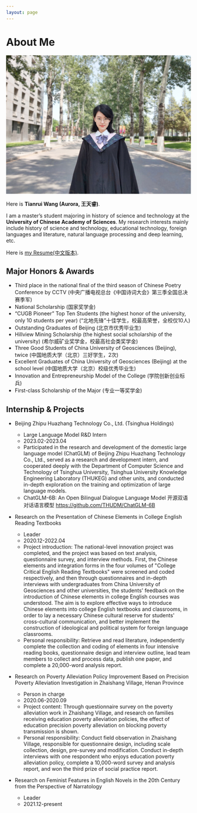```yaml
---
layout: page
---
```


# About Me

<img src="tianruiwang.jpg" class="floatpic">

Here is **Tianrui Wang (Aurora, 王天睿)**.

I am a master’s student majoring in history of science and technology at the **University of Chinese Academy of Sciences**. My research interests mainly include history of science and technology, educational technology, foreign languages and literature, natural language processing and deep learning, etc.

Here is [my Resume(中文版本)](Resume-TianruiWang.pdf).

## Major Honors & Awards

- Third place in the national final of the third season of Chinese Poetry Conference by CCTV (中央广播电视总台《中国诗词大会》第三季全国总决赛季军)
- National Scholarship (国家奖学金)
- “CUGB Pioneer” Top Ten Students (the highest honor of the university, only 10 students per year) (“北地先锋”十佳学生，校最高荣誉，全校仅10人)
- Outstanding Graduates of Beijing (北京市优秀毕业生)
- Hillview Mining Scholarship (the highest social scholarship of the university) (希尔威矿业奖学金，校最高社会类奖学金)
- Three Good Students of China University of Geosciences (Beijing), twice  (中国地质大学（北京）三好学生，2次)
- Excellent Graduates of China University of Geosciences (Beijing) at the school level (中国地质大学（北京）校级优秀毕业生)
- Innovation and Entrepreneurship Model of the College (学院创新创业标兵)
- First-class Scholarship of the Major (专业一等奖学金)

## Internship & Projects

- Beijing Zhipu Huazhang Technology Co., Ltd. (Tsinghua Holdings) 
    - Large Language Model R&D Intern
    - 2023.02-2023.04
    - Participated in the research and development of the domestic large language model (ChatGLM) of Beijing Zhipu Huazhang Technology Co., Ltd., served as a research and development intern, and cooperated deeply with the Department of Computer Science and Technology of Tsinghua University, Tsinghua University Knowledge Engineering Laboratory (THUKEG) and other units, and conducted in-depth exploration on the training and optimization of large language models.
    - ChatGLM-6B: An Open Bilingual Dialogue Language Model 开源双语对话语言模型 https://github.com/THUDM/ChatGLM-6B
- Research on the Presentation of Chinese Elements in College English Reading Textbooks
    - Leader
    - 2020.12-2022.04
    - Project introduction: The national-level innovation project was completed, and the project was based on text analysis, questionnaire survey, and interview methods. First, the Chinese elements and integration forms in the four volumes of "College Critical English Reading Textbooks" were screened and coded respectively, and then through questionnaires and in-depth interviews with undergraduates from China University of Geosciences and other universities, the students' feedback on the introduction of Chinese elements in college English courses was understood. The aim is to explore effective ways to introduce Chinese elements into college English textbooks and classrooms, in order to lay a necessary Chinese cultural reserve for students' cross-cultural communication, and better implement the construction of ideological and political system for foreign language classrooms.
    - Personal responsibility: Retrieve and read literature, independently complete the collection and coding of elements in four intensive reading books, questionnaire design and interview outline, lead team members to collect and process data, publish one paper, and complete a 20,000-word analysis report.

- Research on Poverty Alleviation Policy Improvement Based on Precision Poverty Alleviation Investigation in Zhaishang Village, Henan Province
    - Person in charge
    - 2020.06-2020.09
    - Project content: Through questionnaire survey on the poverty alleviation work in Zhaishang Village, and research on families receiving education poverty alleviation policies, the effect of education precision poverty alleviation on blocking poverty transmission is shown.
    - Personal responsibility: Conduct field observation in Zhaishang Village, responsible for questionnaire design, including scale collection, design, pre-survey and modification. Conduct in-depth interviews with one respondent who enjoys education poverty alleviation policy, complete a 10,000-word survey and analysis report, and won the third prize of social practice report.
- Research on Feminist Features in English Novels in the 20th Century from the Perspective of Narratology 
    - Leader
    - 2021.12-present
